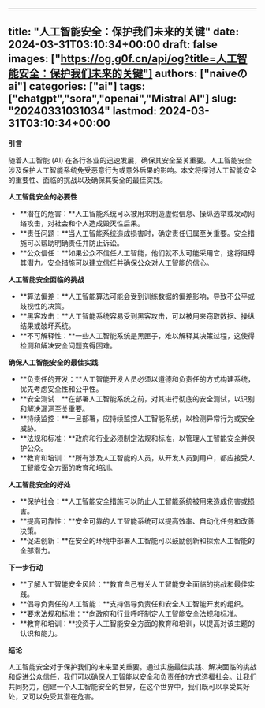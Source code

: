 
---
title: "人工智能安全：保护我们未来的关键"
date: 2024-03-31T03:10:34+00:00
draft: false
images: ["https://og.g0f.cn/api/og?title=人工智能安全：保护我们未来的关键"]
authors: ["naiveのai"]
categories: ["ai"]
tags: ["chatgpt","sora","openai","Mistral AI"]
slug: "20240331031034"
lastmod: 2024-03-31T03:10:34+00:00
---
**引言**

随着人工智能 (AI) 在各行各业的迅速发展，确保其安全至关重要。人工智能安全涉及保护人工智能系统免受恶意行为或意外后果的影响。本文将探讨人工智能安全的重要性、面临的挑战以及确保其安全的最佳实践。

**人工智能安全的必要性**

* **潜在的危害：**人工智能系统可以被用来制造虚假信息、操纵选举或发动网络攻击，对社会和个人造成毁灭性后果。
* **责任问题：**当人工智能系统造成损害时，确定责任归属至关重要。安全措施可以帮助明确责任并防止诉讼。
* **公众信任：**如果公众不信任人工智能，他们就不太可能采用它，这将阻碍其潜力。安全措施可以建立信任并确保公众对人工智能的信心。

**人工智能安全面临的挑战**

* **算法偏差：**人工智能算法可能会受到训练数据的偏差影响，导致不公平或歧视性的决策。
* **黑客攻击：**人工智能系统容易受到黑客攻击，可以被用来窃取数据、操纵结果或破坏系统。
* **不可解释性：**一些人工智能系统是黑匣子，难以解释其决策过程，这使得检测和解决安全问题变得困难。

**确保人工智能安全的最佳实践**

* **负责任的开发：**人工智能开发人员必须以道德和负责任的方式构建系统，优先考虑安全性和公平性。
* **安全测试：**在部署人工智能系统之前，对其进行彻底的安全测试，以识别和解决漏洞至关重要。
* **持续监控：**一旦部署，应持续监控人工智能系统，以检测异常行为或安全威胁。
* **法规和标准：**政府和行业必须制定法规和标准，以管理人工智能安全并保护公众。
* **教育和培训：**所有涉及人工智能的人员，从开发人员到用户，都应接受人工智能安全方面的教育和培训。

**人工智能安全的好处**

* **保护社会：**人工智能安全措施可以防止人工智能系统被用来造成伤害或损害。
* **提高可靠性：**安全可靠的人工智能系统可以提高效率、自动化任务和改善决策。
* **促进创新：**在安全的环境中部署人工智能可以鼓励创新和探索人工智能的全部潜力。

**下一步行动**

* **了解人工智能安全风险：**教育自己有关人工智能安全面临的挑战和最佳实践。
* **倡导负责任的人工智能：**支持倡导负责任和安全人工智能开发的组织。
* **要求法规和标准：**向政府和行业呼吁制定人工智能安全法规和标准。
* **教育和培训：**投资于人工智能安全方面的教育和培训，以提高对该主题的认识和能力。

**结论**

人工智能安全对于保护我们的未来至关重要。通过实施最佳实践、解决面临的挑战和促进公众信任，我们可以确保人工智能以安全和负责任的方式造福社会。让我们共同努力，创建一个人工智能安全的世界，在这个世界中，我们既可以享受其好处，又可以免受其潜在危害。